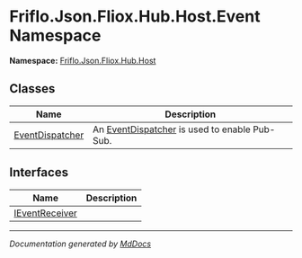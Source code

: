 ﻿<!--  
  <auto-generated>   
    The contents of this file were generated by a tool.  
    Changes to this file may be list if the file is regenerated  
  </auto-generated>   
-->

# Friflo.Json.Fliox.Hub.Host.Event Namespace

**Namespace:** [Friflo.Json.Fliox.Hub.Host](../index.md)  

## Classes

| Name                                        | Description                                                                |
| ------------------------------------------- | -------------------------------------------------------------------------- |
| [EventDispatcher](EventDispatcher/index.md) | An [EventDispatcher](EventDispatcher/index.md) is used to enable Pub\-Sub. |

## Interfaces

| Name                                      | Description |
| ----------------------------------------- | ----------- |
| [IEventReceiver](IEventReceiver/index.md) |             |

___

*Documentation generated by [MdDocs](https://github.com/ap0llo/mddocs)*
